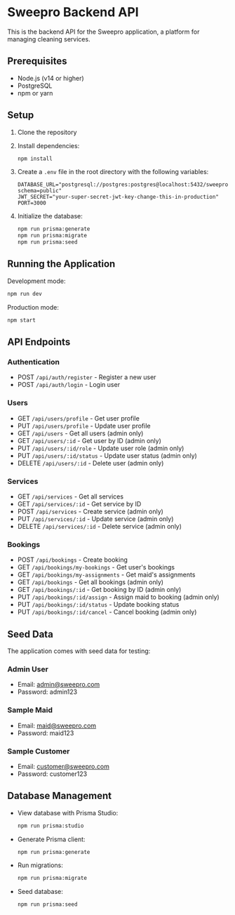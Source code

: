 # Sweepro Backend API

This is the backend API for the Sweepro application, a platform for managing cleaning services.

## Prerequisites

- Node.js (v14 or higher)
- PostgreSQL
- npm or yarn

## Setup

1. Clone the repository
2. Install dependencies:
   ```bash
   npm install
   ```

3. Create a `.env` file in the root directory with the following variables:
   ```
   DATABASE_URL="postgresql://postgres:postgres@localhost:5432/sweepro?schema=public"
   JWT_SECRET="your-super-secret-jwt-key-change-this-in-production"
   PORT=3000
   ```

4. Initialize the database:
   ```bash
   npm run prisma:generate
   npm run prisma:migrate
   npm run prisma:seed
   ```

## Running the Application

Development mode:
```bash
npm run dev
```

Production mode:
```bash
npm start
```

## API Endpoints

### Authentication
- POST `/api/auth/register` - Register a new user
- POST `/api/auth/login` - Login user

### Users
- GET `/api/users/profile` - Get user profile
- PUT `/api/users/profile` - Update user profile
- GET `/api/users` - Get all users (admin only)
- GET `/api/users/:id` - Get user by ID (admin only)
- PUT `/api/users/:id/role` - Update user role (admin only)
- PUT `/api/users/:id/status` - Update user status (admin only)
- DELETE `/api/users/:id` - Delete user (admin only)

### Services
- GET `/api/services` - Get all services
- GET `/api/services/:id` - Get service by ID
- POST `/api/services` - Create service (admin only)
- PUT `/api/services/:id` - Update service (admin only)
- DELETE `/api/services/:id` - Delete service (admin only)

### Bookings
- POST `/api/bookings` - Create booking
- GET `/api/bookings/my-bookings` - Get user's bookings
- GET `/api/bookings/my-assignments` - Get maid's assignments
- GET `/api/bookings` - Get all bookings (admin only)
- GET `/api/bookings/:id` - Get booking by ID (admin only)
- PUT `/api/bookings/:id/assign` - Assign maid to booking (admin only)
- PUT `/api/bookings/:id/status` - Update booking status
- PUT `/api/bookings/:id/cancel` - Cancel booking (admin only)

## Seed Data

The application comes with seed data for testing:

### Admin User
- Email: admin@sweepro.com
- Password: admin123

### Sample Maid
- Email: maid@sweepro.com
- Password: maid123

### Sample Customer
- Email: customer@sweepro.com
- Password: customer123

## Database Management

- View database with Prisma Studio:
  ```bash
  npm run prisma:studio
  ```

- Generate Prisma client:
  ```bash
  npm run prisma:generate
  ```

- Run migrations:
  ```bash
  npm run prisma:migrate
  ```

- Seed database:
  ```bash
  npm run prisma:seed
  ``` 